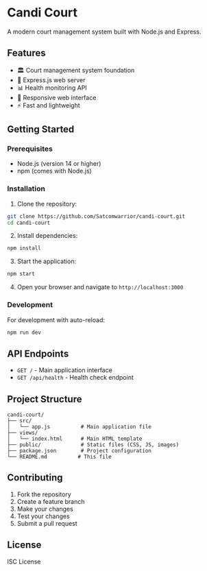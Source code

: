 # Candi Court

A modern court management system built with Node.js and Express.

## Features

- 🏛️ Court management system foundation
- 🚀 Express.js web server
- 📊 Health monitoring API
- 🎨 Responsive web interface
- ⚡ Fast and lightweight

## Getting Started

### Prerequisites

- Node.js (version 14 or higher)
- npm (comes with Node.js)

### Installation

1. Clone the repository:
```bash
git clone https://github.com/Satcomwarrior/candi-court.git
cd candi-court
```

2. Install dependencies:
```bash
npm install
```

3. Start the application:
```bash
npm start
```

4. Open your browser and navigate to `http://localhost:3000`

### Development

For development with auto-reload:
```bash
npm run dev
```

## API Endpoints

- `GET /` - Main application interface
- `GET /api/health` - Health check endpoint

## Project Structure

```
candi-court/
├── src/
│   └── app.js          # Main application file
├── views/
│   └── index.html      # Main HTML template
├── public/             # Static files (CSS, JS, images)
├── package.json        # Project configuration
└── README.md          # This file
```

## Contributing

1. Fork the repository
2. Create a feature branch
3. Make your changes
4. Test your changes
5. Submit a pull request

## License

ISC License